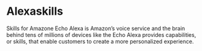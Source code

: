 # Alexaskills
Skills for Amazone Echo
Alexa is Amazon’s voice service and the brain behind tens of millions of devices like the Echo 
 Alexa provides capabilities, or skills, that enable customers to create a more personalized experience.

